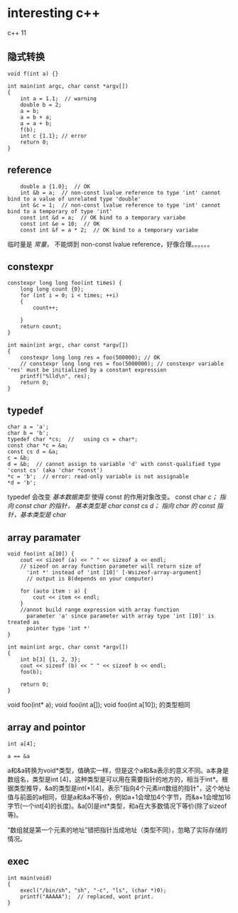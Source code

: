 # interesting c++
c++ 11

## 隐式转换

```
void f(int a) {}

int main(int argc, char const *argv[])
{
	int a = 1.1;  // warning
	double b = 2; 
	a = b;
	a = b + a;
	a = a + b;
	f(b);
	int c {1.1}; // error
	return 0;
}
```


## reference

```
	double a {1.0};  // OK
	int &b = a;  // non-const lvalue reference to type 'int' cannot bind to a value of unrelated type 'double'
	int &c = 1;  // non-const lvalue reference to type 'int' cannot bind to a temporary of type 'int'
	const int &d = a;  // OK bind to a temporary variabe
	const int &e = 10;  // OK
	const int &f = a * 2;  // OK bind to a temporary variabe
```

临时量是 *常量*， 不能绑到 non-const lvalue reference，好像合理。。。。。。

## constexpr
```
constexpr long long foo(int times) {
	long long count {0};
	for (int i = 0; i < times; ++i)
	{
		count++;

	}
	return count;
}

int main(int argc, char const *argv[])
{
	constexpr long long res = foo(500000); // OK
	// constexpr long long res = foo(5000000); // constexpr variable 'res' must be initialized by a constant expression 
	printf("%lld\n", res);
	return 0;
}
```

## typedef

```
char a = 'a';
char b = 'b';
typedef char *cs;  // 	using cs = char*;
const char *c = &a;
const cs d = &a;
c = &b;
d = &b;  // cannot assign to variable 'd' with const-qualified type 'const cs' (aka 'char *const')
*c = 'b';  // error: read-only variable is not assignable
*d = 'b';
```

typedef 会改变 *基本数据类型* 使得 const 的作用对象改变。
const char *c； 指向 const char 的指针， 基本类型是 char
const cs d； 指向 char 的 const 指针，基本类型是 char*


## array paramater

```
void foo(int a[10]) {
	cout << sizeof (a) << " " << sizeof a << endl;
	// sizeof on array function parameter will return size of
      'int *' instead of 'int [10]' [-Wsizeof-array-argument]
      // output is 8(depends on your computer)
	
	for (auto item : a) {
		cout << item << endl;
	}
	//annot build range expression with array function
      parameter 'a' since parameter with array type 'int [10]' is treated as
      pointer type 'int *'
}

int main(int argc, char const *argv[])
{
	int b[3] {1, 2, 3};
	cout << sizeof (b) << " " << sizeof b << endl;
	foo(b);

	return 0;
}
```
void foo(int* a);
void foo(int a[]);
void foo(int a[10]);
的类型相同

## array and pointor

```
int a[4];

a == &a
```
a和&a转换为void\*类型，值确实一样，但是这个a和&a表示的意义不同。a本身是数组名，类型是int [4]，这种类型是可以用在需要指针的地方的，相当于int\*。根据类型推导，&a的类型是int(\*)[4]，表示"指向4个元素int数组的指针"，这个地址值与前面的a相同，但是a和&a不等价，例如a+1会增加4个字节，而&a+1会增加16字节(一个int[4]的长度)。&a[0]是int*类型，和a在大多数情况下等价(除了sizeof等)。

“数组就是第一个元素的地址”错把指针当成地址（类型不同），忽略了实际存储的情况。

## exec
```
int main(void)
{
    execl("/bin/sh", "sh", "-c", "ls", (char *)0);
    printf("AAAAA");  // replaced, wont print.
}
```